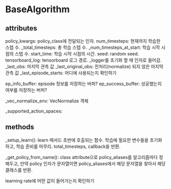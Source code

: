 # BaseAlgorithm


## attributes
policy_kwargs: policy_class에 전달되는 인자.
num_timesteps: 현재까지 학습한 스텝 수.
_total_timesteps: 총 학습 스텝 수.
_num_timesteps_at_start: 학습 시작 시점의 스텝 수.
start_time: 학습 시작 시점의 시간.
seed: random seed.
tensorboard_log: tensorboard 로그 경로. _logger를 초기화 할 때 인자로 들어감.
_last_obs: 마지막 관측 값
_last_original_obs: 전처리(normalize) 되지 않은 마지막 관측 값
_last_episode_starts: 어디에 사용되는지 확인하기

ep_info_buffer: episode 정보를 저장하는 버퍼?
ep_success_buffer: 성공했는지 여부를 저장하는 버퍼?

_vec_normalize_env: VecNormalize 객체

_supported_action_spaces: 

## methods
_setup_learn(): learn 매서드 초반에 호출되는 함수.
학습에 필요한 변수들을 초기화하고, 학습 준비를 마무리. total_timesteps, callback을 반환.

_get_policy_from_name(): class attribute으로 policy_aliases를 알고리즘마다 정해두고,
만약 policy 인자가 문자열이면 policy_aliases에서 해당 문자열을 찾아서 해당 클래스를 반환.






learning rate에 어떤 값이 들어가는지 확인하기
